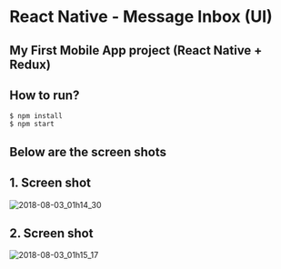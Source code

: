 # React Native - Message Inbox (UI)

## My First Mobile App project (React Native + Redux)

## How to run? 

    $ npm install
    $ npm start
   
   
## Below are the screen shots

## 1. Screen shot

![2018-08-03_01h14_30](https://user-images.githubusercontent.com/19700499/43588467-b0c88678-96c0-11e8-9fcd-01b23d7c9515.png)


## 2. Screen shot

![2018-08-03_01h15_17](https://user-images.githubusercontent.com/19700499/43588468-b0ffa0ae-96c0-11e8-86b1-0bde99325008.png) 

